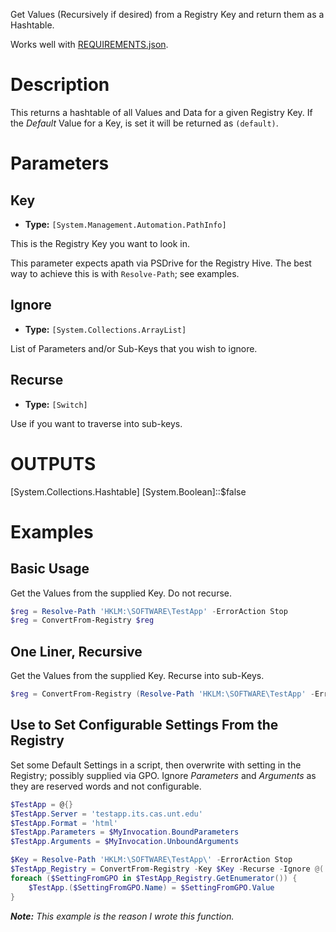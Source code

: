 
Get Values (Recursively if desired) from a Registry Key and return them as a Hashtable.

Works well with [REQUIREMENTS.json](https://github.com/UNT-CAS-ITS/ConvertFrom-Registry/wiki/REQUIREMENTS.json).

# Description

This returns a hashtable of all Values and Data for a given Registry Key. If the *Default* Value for a Key, is set it will be returned as `(default)`.

# Parameters

## Key

- **Type:** `[System.Management.Automation.PathInfo]`

This is the Registry Key you want to look in.

This parameter expects apath via PSDrive for the Registry Hive. The best way to achieve this is with `Resolve-Path`; see examples.

## Ignore

- **Type:** `[System.Collections.ArrayList]`

List of Parameters and/or Sub-Keys that you wish to ignore.

## Recurse

- **Type:** `[Switch]`

Use if you want to traverse into sub-keys.

# OUTPUTS

[System.Collections.Hashtable]
[System.Boolean]::$false

# Examples

## Basic Usage

Get the Values from the supplied Key. Do not recurse.

```powershell
$reg = Resolve-Path 'HKLM:\SOFTWARE\TestApp' -ErrorAction Stop
$reg = ConvertFrom-Registry $reg
```

## One Liner, Recursive

Get the Values from the supplied Key. Recurse into sub-Keys.

```powershell
$reg = ConvertFrom-Registry (Resolve-Path 'HKLM:\SOFTWARE\TestApp' -ErrorAction Stop) -Recurse
```

## Use to Set Configurable Settings From the Registry

Set some Default Settings in a script, then overwrite with setting in the Registry; possibly supplied via GPO. Ignore *Parameters* and *Arguments* as they are reserved words and not configurable.

```powershell
$TestApp = @{}
$TestApp.Server = 'testapp.its.cas.unt.edu'
$TestApp.Format = 'html'
$TestApp.Parameters = $MyInvocation.BoundParameters
$TestApp.Arguments = $MyInvocation.UnboundArguments

$Key = Resolve-Path 'HKLM:\SOFTWARE\TestApp\' -ErrorAction Stop
$TestApp_Registry = ConvertFrom-Registry -Key $Key -Recurse -Ignore @('Parameters','Arguments')
foreach ($SettingFromGPO in $TestApp_Registry.GetEnumerator()) {
    $TestApp.($SettingFromGPO.Name) = $SettingFromGPO.Value
}
```

***Note:*** *This example is the reason I wrote this function.*
